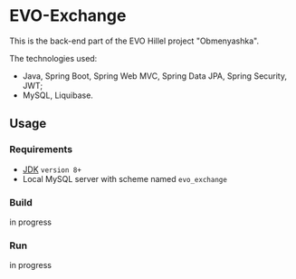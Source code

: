 # EVO-Exchange

This is the back-end part of the EVO Hillel project "Obmenyashka". 

The technologies used:
- Java, Spring Boot, Spring Web MVC, Spring Data JPA, Spring Security, JWT; 
- MySQL, Liquibase.

## Usage
### Requirements

 - [JDK](https://www.oracle.com/technetwork/java/javase/downloads/index.html) `version 8+`
 - Local MySQL server with scheme named `evo_exchange`

### Build

in progress 

### Run

in progress
